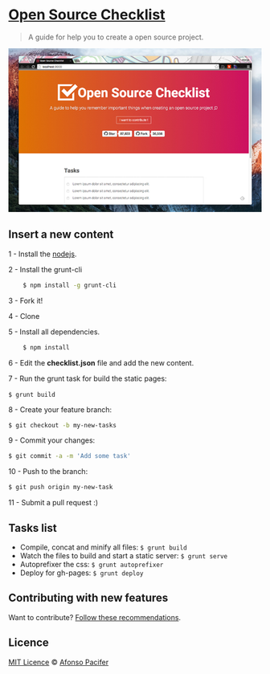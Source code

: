 # [Open Source Checklist](http://afonsopacifer.github.io/open-source-checklist/)

> A guide for help you to create a open source project.

![Open Source website](open-source-website.jpg)

## Insert a new content
1 - Install the [nodejs](https://nodejs.org/en/).

2 - Install the grunt-cli
```sh
	$ npm install -g grunt-cli
```

3 - Fork it!

4 - Clone

5 - Install all dependencies.
```sh
	$ npm install
```
6 - Edit the **checklist.json** file and add the new content.

7 - Run the grunt task for build the static pages:

`$ grunt build`

8 - Create your feature branch:
```sh
$ git checkout -b my-new-tasks
```
9 - Commit your changes:
```sh
$ git commit -a -m 'Add some task'
```
10 - Push to the branch:
```sh
$ git push origin my-new-task
```
11 - Submit a pull request :)

## Tasks list

- Compile, concat and minify all files: `$ grunt build`
- Watch the files to build and start a static server: `$ grunt serve`
- Autoprefixer the css: `$ grunt autoprefixer`
- Deploy for gh-pages: `$ grunt deploy`

## Contributing with new features

Want to contribute? [Follow these recommendations](https://github.com/afonsopacifer/open-source-checklist/blob/master/CONTRIBUTING.md).

## Licence

[MIT Licence](https://github.com/afonsopacifer/open-source-checklist/blob/master/LICENCE.md) © [Afonso Pacifer](http://afonsopacifer.com/)

